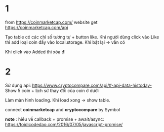 # 1

from https://coinmarketcap.com/ website get https://coinmarketcap.com/api

Tạo table có các chỉ số tương tự + button like. Khi người dùng click vào Like thì add loại coin đấy vào local.storage. Khi bật lại -> vẫn có

Khi click vào Added thì xóa đi


# 2

Sử dụng api:
https://www.cryptocompare.com/api/#-api-data-histoday-
Show 5 coin + lịch sử thay đổi của coin ở dưới

Làm màn hình loading. Khi load xong -> show table.


connect **coinmarketcap** and **cryptocompare** by Symbol

**note** : hiểu về callback + promise + await/async: 
https://toidicodedao.com/2016/07/05/javascript-promise/